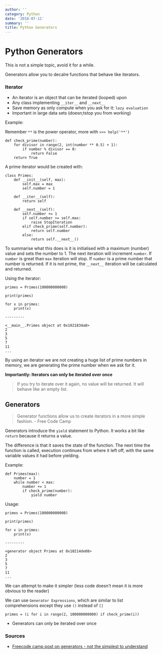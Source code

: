 ```yaml
---
author: ''
category: Python
date: '2018-07-11'
summary: ''
title: Python Generators
---
```

# Python Generators

This is not a simple topic, avoid it for a while.

Generators allow you to decalre functions that behave like iterators.

### Iterator

* An iterator is an object that can be iterated (looped) upon
* Any class implementing `__iter__` and `__next__`
* Save memory as only compute when you ask for it: `lazy evaluation`
* Important in large data sets (doesn;tstop you from working)

Example:

Remember `**` is the power operator, more with `>>> help('**')`

    def check_prime(number):
        for divisor in range(2, int(number ** 0.5) + 1):
            if number % divisor == 0:
                return False
        return True
    
A prime iterator would be created with:

    class Primes:
        def __init__(self, max):
            self.max = max
            self.number = 1

        def __iter__(self):
            return self

        def __next__(self):
            self.number += 1
            if self.number >= self.max:
                raise StopIteration
            elif check_prime(self.number):
                return self.number
            else:
                return self.__next__()

To summarise what this does is it is initialised with a maximum (number) value and sets the number to 1.
The next iteration will increment `number`.
If `number` is great than `max` iteration will stop.
If `number` is a prime number that number is returned.
If it is not prime, the `__next__` iteration will be calculated and returned.

Using the iterator:

    primes = Primes(100000000000)

    print(primes)

    for x in primes:
        print(x)

    ---------

    <__main__.Primes object at 0x1021834a8>
    2
    3
    5
    7
    11
    ...


By using an iterator we are not creating a huge list of prime numbers in memory, we are generating the prime number when we ask for it.

**Importantly: Iterators can only be iterated over once**

> If you try to iterate over it again, no value will be returned. It will behave like an empty list.


## Generators

> Generator functions allow us to create iterators in a more simple fashion. - Free Code Camp

Generators introduce the `yield` statement to Python. It works a bit like `return` because it returns a value.

The difference is that it saves the state of the function. The next time the function is called, execution continues from where it left off, with the same variable values it had before yielding.

Example:

    def Primes(max):
        number = 1
        while number < max:
            number += 1
            if check_prime(number):
                yield number

Usage:

    primes = Primes(100000000000)

    print(primes)

    for x in primes:
        print(x)

    ---------

    <generator object Primes at 0x10214de08>
    2
    3
    5
    7
    11
    ...

We can attempt to make it simpler (less code doesn't mean it is more obvious to the reader)

We can use `Generator Expressions`, which are similar to list comprehensions except they use `()` instead of `[]`

    primes = (i for i in range(2, 100000000000) if check_prime(i))

* Generators can only be iterated over once

### Sources

* [Freecode camp post on generators - not the simplest to understand](https://medium.freecodecamp.org/how-and-why-you-should-use-python-generators-f6fb56650888)